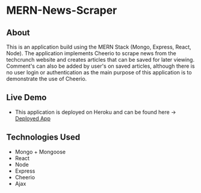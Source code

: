 # MERN-News-Scraper

## About

This is an application build using the MERN Stack (Mongo, Express, React, Node). The application implements Cheerio to scrape news from the techcrunch website and creates articles that can be saved for later viewing. Comment's can also be added by user's on saved articles, although there is no user login or authentication as the main purpose of this application is to demonstrate the use of Cheerio.

## Live Demo
* This application is deployed on Heroku and can be found here -> [Deployed App](https://morning-plains-25336.herokuapp.com/)

## Technologies Used
* Mongo + Mongoose
* React
* Node
* Express
* Cheerio
* Ajax
